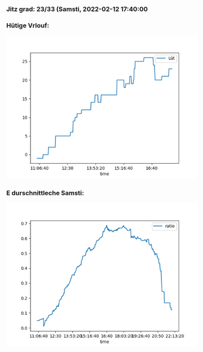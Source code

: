 ### Jitz grad: 23/33 (Samsti, 2022-02-12 17:40:00

### Hütige Vrlouf:
![Graph](Today.png)

### E durschnittleche Samsti:
![Graph](Samsti.png)